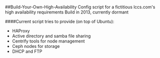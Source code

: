 ##Build-Your-Own-High-Availability
Config script for a fictitious lccs.com's high availability requirements
Build in 2013, currently dormant

####Current script tries to provide (on top of Ubuntu):
- HAProxy
- Active directory and samba file sharing
- Centrify tools for node management
- Ceph nodes for storage
- DHCP and FTP